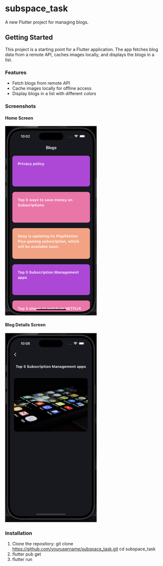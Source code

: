 # subspace_task

A new Flutter project for managing blogs.

## Getting Started

This project is a starting point for a Flutter application. The app fetches blog data from a remote API, caches images locally, and displays the blogs in a list. 

### Features

- Fetch blogs from remote API
- Cache images locally for offline access
- Display blogs in a list with different colors

### Screenshots

#### Home Screen

<img src="screenshots/home.png" width="300">

#### Blog Details Screen

<img src="screenshots/detail.png" width="300">

### Installation

1. Clone the repository:
   git clone https://github.com/yourusername/subspace_task.git
   cd subspace_task
2. flutter pub get
3. flutter run  
